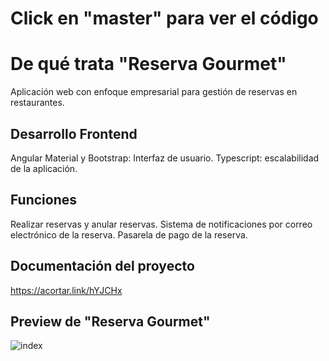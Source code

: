 # Click en "master" para ver el código  

# De qué trata "Reserva Gourmet" 

Aplicación web con enfoque empresarial para gestión de reservas en restaurantes.

## Desarrollo Frontend

Angular Material y Bootstrap: Interfaz de usuario.
Typescript: escalabilidad de la aplicación.

## Funciones

Realizar reservas y anular reservas.
Sistema de notificaciones por correo electrónico de la reserva.
Pasarela de pago de la reserva.

## Documentación del proyecto

https://acortar.link/hYJCHx 

## Preview de "Reserva Gourmet" 

![index](https://github.com/claudialucia/booking/assets/97206195/801e5431-d1fe-4b77-91b7-c648ab0e9163)


